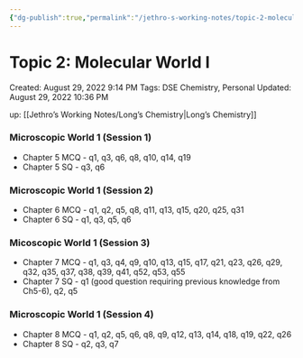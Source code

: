 ```yaml
---
{"dg-publish":true,"permalink":"/jethro-s-working-notes/topic-2-molecular-world-i/","dgPassFrontmatter":true}
---
```



# Topic 2: Molecular World I

Created: August 29, 2022 9:14 PM
Tags: DSE Chemistry, Personal
Updated: August 29, 2022 10:36 PM

up: [[Jethro’s Working Notes/Long’s Chemistry\|Long’s Chemistry]] 

### **Microscopic World 1 (Session 1)**

- Chapter 5 MCQ - q1, q3, q6, q8, q10, q14, q19
- Chapter 5 SQ - q3, q6

### **Microscopic World 1 (Session 2)**

- Chapter 6 MCQ - q1, q2, q5, q8, q11, q13, q15, q20, q25, q31
- Chapter 6 SQ - q1, q3, q5, q6

### **Micoscopic World 1 (Session 3)**

- Chapter 7 MCQ - q1, q3, q4, q9, q10, q13, q15, q17, q21, q23, q26, q29, q32, q35, q37, q38, q39, q41, q52, q53, q55
- Chapter 7 SQ - q1 (good question requiring previous knowledge from Ch5-6), q2, q5

### Microscopic World 1 (Session 4)

- Chapter 8 MCQ - q1, q2, q5, q6, q8, q9, q12, q13, q14, q18, q19, q22, q26
- Chapter 8 SQ - q2, q3, q7